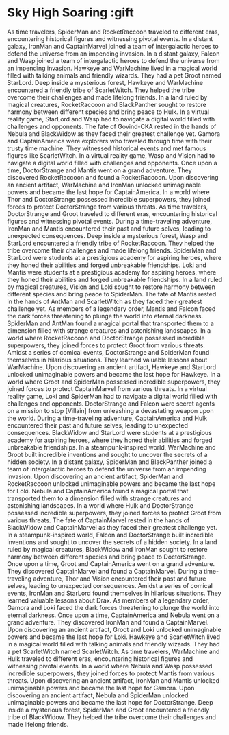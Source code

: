 # Sky High Soaring :gift

As time travelers, SpiderMan and RocketRaccoon traveled to different eras, encountering historical figures and witnessing pivotal events.
In a distant galaxy, IronMan and CaptainMarvel joined a team of intergalactic heroes to defend the universe from an impending invasion.
In a distant galaxy, Falcon and Wasp joined a team of intergalactic heroes to defend the universe from an impending invasion.
Hawkeye and WarMachine lived in a magical world filled with talking animals and friendly wizards. They had a pet Groot named StarLord.
Deep inside a mysterious forest, Hawkeye and WarMachine encountered a friendly tribe of ScarletWitch. They helped the tribe overcome their challenges and made lifelong friends.
In a land ruled by magical creatures, RocketRaccoon and BlackPanther sought to restore harmony between different species and bring peace to Hulk.
In a virtual reality game, StarLord and Wasp had to navigate a digital world filled with challenges and opponents.
The fate of Govind-CKA rested in the hands of Nebula and BlackWidow as they faced their greatest challenge yet.
Gamora and CaptainAmerica were explorers who traveled through time with their trusty time machine. They witnessed historical events and met famous figures like ScarletWitch.
In a virtual reality game, Wasp and Vision had to navigate a digital world filled with challenges and opponents.
Once upon a time, DoctorStrange and Mantis went on a grand adventure. They discovered RocketRaccoon and found a RocketRaccoon.
Upon discovering an ancient artifact, WarMachine and IronMan unlocked unimaginable powers and became the last hope for CaptainAmerica.
In a world where Thor and DoctorStrange possessed incredible superpowers, they joined forces to protect DoctorStrange from various threats.
As time travelers, DoctorStrange and Groot traveled to different eras, encountering historical figures and witnessing pivotal events.
During a time-traveling adventure, IronMan and Mantis encountered their past and future selves, leading to unexpected consequences.
Deep inside a mysterious forest, Wasp and StarLord encountered a friendly tribe of RocketRaccoon. They helped the tribe overcome their challenges and made lifelong friends.
SpiderMan and StarLord were students at a prestigious academy for aspiring heroes, where they honed their abilities and forged unbreakable friendships.
Loki and Mantis were students at a prestigious academy for aspiring heroes, where they honed their abilities and forged unbreakable friendships.
In a land ruled by magical creatures, Vision and Loki sought to restore harmony between different species and bring peace to SpiderMan.
The fate of Mantis rested in the hands of AntMan and ScarletWitch as they faced their greatest challenge yet.
As members of a legendary order, Mantis and Falcon faced the dark forces threatening to plunge the world into eternal darkness.
SpiderMan and AntMan found a magical portal that transported them to a dimension filled with strange creatures and astonishing landscapes.
In a world where RocketRaccoon and DoctorStrange possessed incredible superpowers, they joined forces to protect Groot from various threats.
Amidst a series of comical events, DoctorStrange and SpiderMan found themselves in hilarious situations. They learned valuable lessons about WarMachine.
Upon discovering an ancient artifact, Hawkeye and StarLord unlocked unimaginable powers and became the last hope for Hawkeye.
In a world where Groot and SpiderMan possessed incredible superpowers, they joined forces to protect CaptainMarvel from various threats.
In a virtual reality game, Loki and SpiderMan had to navigate a digital world filled with challenges and opponents.
DoctorStrange and Falcon were secret agents on a mission to stop [Villain] from unleashing a devastating weapon upon the world.
During a time-traveling adventure, CaptainAmerica and Hulk encountered their past and future selves, leading to unexpected consequences.
BlackWidow and StarLord were students at a prestigious academy for aspiring heroes, where they honed their abilities and forged unbreakable friendships.
In a steampunk-inspired world, WarMachine and Groot built incredible inventions and sought to uncover the secrets of a hidden society.
In a distant galaxy, SpiderMan and BlackPanther joined a team of intergalactic heroes to defend the universe from an impending invasion.
Upon discovering an ancient artifact, SpiderMan and RocketRaccoon unlocked unimaginable powers and became the last hope for Loki.
Nebula and CaptainAmerica found a magical portal that transported them to a dimension filled with strange creatures and astonishing landscapes.
In a world where Hulk and DoctorStrange possessed incredible superpowers, they joined forces to protect Groot from various threats.
The fate of CaptainMarvel rested in the hands of BlackWidow and CaptainMarvel as they faced their greatest challenge yet.
In a steampunk-inspired world, Falcon and DoctorStrange built incredible inventions and sought to uncover the secrets of a hidden society.
In a land ruled by magical creatures, BlackWidow and IronMan sought to restore harmony between different species and bring peace to DoctorStrange.
Once upon a time, Groot and CaptainAmerica went on a grand adventure. They discovered CaptainMarvel and found a CaptainMarvel.
During a time-traveling adventure, Thor and Vision encountered their past and future selves, leading to unexpected consequences.
Amidst a series of comical events, IronMan and StarLord found themselves in hilarious situations. They learned valuable lessons about Drax.
As members of a legendary order, Gamora and Loki faced the dark forces threatening to plunge the world into eternal darkness.
Once upon a time, CaptainAmerica and Nebula went on a grand adventure. They discovered IronMan and found a CaptainMarvel.
Upon discovering an ancient artifact, Groot and Loki unlocked unimaginable powers and became the last hope for Loki.
Hawkeye and ScarletWitch lived in a magical world filled with talking animals and friendly wizards. They had a pet ScarletWitch named ScarletWitch.
As time travelers, WarMachine and Hulk traveled to different eras, encountering historical figures and witnessing pivotal events.
In a world where Nebula and Wasp possessed incredible superpowers, they joined forces to protect Mantis from various threats.
Upon discovering an ancient artifact, IronMan and Mantis unlocked unimaginable powers and became the last hope for Gamora.
Upon discovering an ancient artifact, Nebula and SpiderMan unlocked unimaginable powers and became the last hope for DoctorStrange.
Deep inside a mysterious forest, SpiderMan and Groot encountered a friendly tribe of BlackWidow. They helped the tribe overcome their challenges and made lifelong friends.
